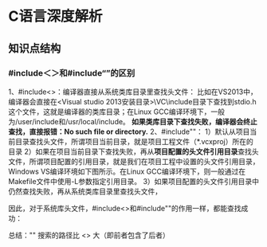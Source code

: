 # C语言深度解析
## 知识点结构
### #include＜＞和#include“”的区别
1、#include<>：编译器直接从系统类库目录里查找头文件：
比如在VS2013中，编译器会直接在<Visual studio 2013安装目录>\VC\include目录下查找到stdio.h这个文件，这就是编译器的类库目录；在Linux GCC编译环境下，一般为/user/include和/usr/local/include。
**如果类库目录下查找失败，编译器会终止查找，直接报错：No such file or directory.**
2、#include""：
1）默认从项目当前目录查找头文件，所谓项目当前目录，就是项目工程文件（*.vcxproj）所在的目录
2）如果在项目当前目录下查找失败，再从**项目配置的头文件引用目录**查找头文件，所谓项目配置的引用目录，就是我们在项目工程中设置的头文件引用目录，Windows VS编译环境如下图所示。在Linux GCC编译环境下，则一般通过在Makefile文件中使用-L参数指定引用目录。
3）如果项目配置的头文件引用目录中仍然查找失败，再从系统类库目录里查找头文件，

因此，对于系统库头文件，#include<>和#include""的作用一样，都能查找成功：

总结："" 搜索的路径比 <> 大（即前者包含了后者）